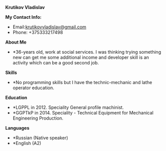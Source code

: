 **Krutikov Vladislav** 


**My Contact Info:**
* Email:krutikovvladislav@gmail.com 
* Phone: +375333217498

**About Me**


* *36-years old, work at social services. I was thinking trying something new can get me some additional income and developer skill is an activity which can be a good second job.

**Skills**

* *No programming skills but I have the technic-mechanic and lathe operator education.

**Education**

* *LGPPL in 2012.  Speciality General profile machinist.
* *GGPTkP in 2014. Speciality - Technical Equipment for Mechanical Engineering Production.

**Languages**

* *Russian (Native speaker)
* *English (A2)
